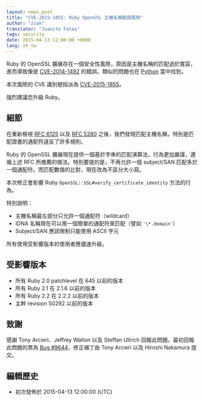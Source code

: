 ```yaml
---
layout: news_post
title: "CVE-2015-1855: Ruby OpenSSL 主機名稱驗證風險"
author: "zzak"
translator: "Juanito Fatas"
tags: security
date: 2015-04-13 12:00:00 +0000
lang: zh_tw
---
```


Ruby 的 OpenSSL 擴展存在一個安全性風險，原因是主機名稱的匹配過於寬容，進而導致像是 [CVE-2014-1492][CVE-2014-1492] 的錯誤。類似的問題也在 [Python][python-hostname-bug] 當中找到。

本次風險的 CVE 識別號指派為 [CVE-2015-1855][CVE-2015-1855]。

強烈建議您升級 Ruby。

## 細節

在重新檢視 [RFC 6125][RFC-6125] 以及 [RFC 5280][RFC-5280] 之後，我們發現匹配主機名稱，特別是匹配證書的通配符違反了許多規則。

Ruby 的 OpenSSL 擴展現在提供一個基於字串的匹配演算法，行為更加嚴謹，遵循上述 RFC 所推薦的做法。特別要提的是，不再允許一個 subject/SAN 匹配多於一個通配符。而匹配數值的比對，現在改為不區分大小寫。

本次修正會影響 Ruby `OpenSSL::SSL#verify_certificate_identity` 方法的行為。

特別說明：

* 主機名稱最左部分只允許一個通配符（wildcard）
* IDNA 名稱現在可以用一個簡單的通配符來匹配（譬如 `'\*.domain'`）
* Subject/SAN 應該限制只能使用 ASCII 字元

所有使用受影響版本的使用者應儘速升級。

## 受影響版本

* 所有 Ruby 2.0 patchlevel 在 645 以前的版本
* 所有 Ruby 2.1 在 2.1.6 以前的版本
* 所有 Ruby 2.2 在 2.2.2 以前的版本
* 主幹 revision 50292 以前的版本

## 致謝

感謝 Tony Arcieri、Jeffrey Walton 以及 Steffan Ullrich 回報此問題。最初回報此問題的票為 [Bug #9644][Bug-9644]，修正補丁由 Tony Arcieri 以及 Hiroshi Nakamura 提交。

## 編輯歷史

* 初次發佈於 2015-04-13 12:00:00 (UTC)

[CVE-2014-1492]: https://bugzilla.mozilla.org/show_bug.cgi?id=903885
[python-hostname-bug]: https://bugs.python.org/issue17997
[CVE-2015-1855]: http://cve.mitre.org/cgi-bin/cvename.cgi?name=CVE-2015-1855
[RFC-6125]: https://tools.ietf.org/html/rfc6125
[RFC-5280]: https://tools.ietf.org/html/rfc5280
[Bug-9644]: https://bugs.ruby-lang.org/issues/9644
